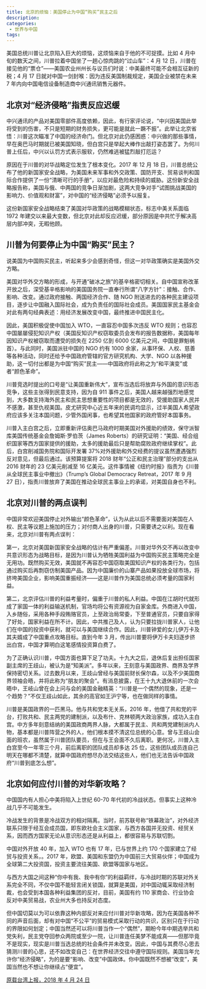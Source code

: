 ```yaml
---
title: 北京的烦恼：美国停止为中国“购买”民主之后
description: 
categories:
 - 世界与中国
tags:
---
```


美国总统川普让北京陷入巨大的烦恼，这烦恼来自于他的不可捉摸。比如 4 月中旬的数天之间，川普拉着中国坐了一趟心惊肉跳的“过山车”：4 月 12 日，川普在接见他的“票仓”——美国农业州州长与议员们时说：中美最终可能不会相互征新的税；4 月 17 日就对中国一剑封喉：因为违反美国制裁规定，美国企业被禁在未来 7 年内向中国电信设备制造商中兴通讯销售元器件。

<!-- more -->

## 北京对“经济侵略”指责反应迟缓

中兴通讯的产品对美国零部件高度依赖，因此，有行家评论说，“中兴因美国此举将受到的伤害，不只是短期的财务损失，更可能是就此一蹶不振”。此举让北京省悟：川普这次瞄准了中国的经济命门。但北京对此仍感困惑：中兴做的那些事情，早在奥巴马时期就已被美国知晓，但白宫只是举起大棒作出敲打姿态罢了。为何川普上任后，中兴以认罚方式表示服软，仍然难逃被猛烈敲打厄运？

原因在于川普的对华战略定位发生了根本变化。2017 年 12 月 18 日，川普总统公布了他的新国家安全战略，为美国未来军事和外交政策、国防开支、贸易谈判和国际合作提供了一份“清晰可行的手册”，以应对最危险和持续的威胁。这份新安全战略报告称，美国与俄、中两国的竞争日渐加剧，这两大竞争对手“试图挑战美国的影响力、价值观和财富”，对中国的“经济侵略”必须予以报复。

这份新国家安全战略结束了美国对华政策的战略模糊状态，标志中美关系面临 1972 年建交以来最大变数，但北京对此却反应迟缓，部分原因是中共忙于解决高层内部冲突，无暇他顾。

## 川普为何要停止为中国“购买”民主？

说美国为中国购买民主，听起来多少会感到奇怪，但这一对华政策确实是美国外交方略。

美国对华外交方略的形成，与开通“破冰之旅”的基辛格密切相关。自中国宣称改革开放之后，深受基辛格影响的美国国务院一直奉行所谓“八字方针”：接触、合作、影响、改变。通过政府接触、两国经济合作、随 NGO 附送进去的各种民主建设项目，逐步让中国融入国际社会，成为负责任的国际社会成员。美国国家民主基金会对此有两句经典表述：用经济发展改变中国，最终推进中国民主化。

因此，美国积极促使中国加入 WTO，一直容忍中国多次违反 WTO 规则；也容忍中国屡屡侵犯知识产权（美国反知识产权窃取委员会发布的报告数据称，美国每年因知识产权被窃取而遭受的损失在 2250 亿到 6000 亿美元之间，中国是罪魁祸首）。与此同时，美国派驻中国的 NGO 约有 1000 余家，从事环保、人权、慈善等各种活动，同时还给予中国政府管辖的官方研究机构、大学、NGO 以各种援助，这一切付出都是为中国“购买”民主——中国政府将此称之为“和平演变”或者“颜色革命”。

川普竞选时提出的口号是“让美国重新伟大”，宣布当选后将放弃与外国的意识形态竞争，这些主张得到民意支持，因为自 911 事件之后，美国人越来越强烈地感觉到，大多数支持海外民主和民主思想重要性的项目都是无效的，受援助国家人民并不感激，甚至仇视美国。皮尤研究中心近五年来的民调均显示，过半美国人希望政府应该多关注本国问题，少管外国闲事，也希望其他国家的政府管好本国事务。

川普入主白宫之后，立即重新评估奥巴马政府时期美国对外援助的绩效，保守派智库美国传统基金会詹姆斯·罗伯茨（James Roberts）的研究证明：“美国、经合组织国家等西方国家提供的援助，太多的援助最后只是帮助腐败政府继续掌权”。此后，白宫削减国务院和国际开发署 37%对外援助和外交经费的提议虽然遭遇强烈反对意见，但最后通过。该预算提案将 2018 财年“公正和民主治理”部分的支出从 2016 财年的 23 亿美元削减至 16 亿美元。这件事情被《纽约时报》指责为《川普从全球民主事业中撤出》（Trump’s Global Democracy Retreat，2017 年 9 月 27 日），指责川普放弃了美国在推动全球民主事业上的承诺，对美国自身也不利。

## 北京对川普的两点误判

中国非常欢迎美国停止对外输出“颜色革命”，认为从此以后不需要面对美国在人权、民主等议题上施加的压力；对付商人出身的川普，只需要诱之以利。现在看来，北京对川普有两点误判：

第一，北京对美国新国家安全战略的估计有严重偏差。川普对华外交不再以改变中共意识形态为战略目标，是因为川普认为牺牲美国利益为中国购买民主策略完全是无用功。既然购买无效，美国就不再容忍中国窃取美国知识产权的各类行为，包括通过购买后再剽窃仿制美国产品。因为中国廉价的山寨产品如果投放全球市场，将挤垮美国企业，影响美国重振经济——这是川普作为美国总统必须考量的国家利益。

第二，北京评估川普的利益考量时，偏重于川普的私人利益。中国在江胡时代就形成了家国一体的利益输送机制，官场均将公有资源视为自家金库。外商进入中国，入乡随俗，采用各种手段贿赂官员，上至政治局常委，下至普通官员，只要自家得了好处，国家利益在所不计。因此，中共推己及人，认为只要拉拢川普家人，让他们在中国的投资中获利，就可以与美国继续合作。因此，川普钟爱的女儿伊万卡及其夫婿成了中国重点攻略目标。直到今年 3 月，传出川普要将伊万卡夫妇逐步挤出白宫，中国才算明白这笔感情投资算白费了。

为了正确认识川普，中国方面也算下足了功夫。十九大之后，退休后复出担任国家副主席的王歧山，被认为是“知美派”。多年以来，王刻意与美国政界、商界及学界保持密切关系。过去数月以来，王歧山曾经与美国前财长保尔森，以及不少美国商界领袖会晤，并将此称为“朋友的聚会”。有消息披露，在王十九大退休前的一次会晤中，王岐山曾在会上问与会的美国金融精英：“川普是一个偶然的现象，还是一个趋势？”不仅王歧山如此，其余的高官如王沪宁等，也在做同样的事情。

川普是美国政界的一匹黑马。他与共和党本无关系，2016 年，他借了共和党的平台，打败共和、民主两党的建制派，以及布什、克林顿两大政治家族，成功入主白宫。中方多年刻意结纳的美国政商两界人脉，大都属于民主、共和两党建制派内人物，基本都是川普阵营之外的人，他们根本摸不清这位总统的心意。曾与王歧山会面的班农，虽然属于川普团队要员，但在与王会面不久后离职。更何况，川普入主白宫至今一年零三个月，前后离职的团队成员却多达 25 位，这些团队成员连自己明天在哪都不清楚，就算中国政府想尽办法交结这些人，他们也无法告诉中国政府“川普到底怎么想”。

## 北京如何应付川普的对华新攻略？

中国国内有人担心中美将陷入上世纪 60-70 年代初的冷战状态。但事实上这种冷战几乎不可能发生。

冷战发生的背景是冷战双方的相对隔离。当时，前苏联号称“铁幕政治”，对外经济联系只限于经互会成员国，即东欧社会主义国家，与西方各国并无投资、经贸关系，因而西方国家无论从意识形态还是从利益上，都很容易与苏联切割。

中国对外开放 40 年，加入 WTO 也有 17 年，已与世界上约 170 个国家建立了经贸与投资关系，。2017 年，欧盟、美国和东盟仍为中国前三大贸易伙伴；中国成为全球第二大投资国，投资主要流往美国、欧盟等国家与地区。

与西方大国之间这种“你中有我、我中有你”的利益羁绊，与冷战时期的苏联对外关系完全不同，不仅中国不能轻言闭关锁国，就算是美国，对中国动辄采取经济制裁，也会受到本国各种利益集团的反对，目前，美国有约 110 家商会、行业协会反对中美贸易战，农业州大多也持反对态度。

但中国切莫以为可以依靠这种内部反对来应付川普对华新攻略，因为在美国各种不同的声音后面，却有对中国“不公平”的贸易模式采取行动的共识，区别只在于行动的界限如何划定；中国当然还可以将川普当作一个“偶然”，期盼今年中期选举共和党失利，民主党夺回参众两院或至少一院，让川普连任美梦不能成真——但那毕竟不是现实，现实是川普当选总统的社会条件并未改变。因此，中国与其费尽心思去猜测川普的心思，还不如改变自己：在世界经济交往中遵守国际规则。美国当年允许你“经济侵略”，为的是要“影响、改变”中国政体。你中国既然不想被“改变”，美国当然也不想让你继续占“便宜”。

[原载台湾上报，2018 年 4 月 24 日](http://www.upmedia.mg/news_info.php?SerialNo=39359)
